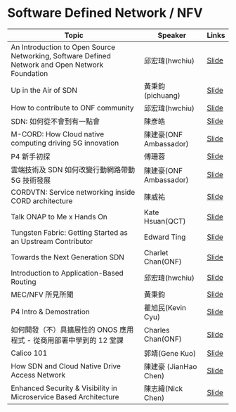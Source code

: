 # Software Defined Network / NFV

| Topic       | Speaker        | Links |
|-------------|----------------|--------------|
| An Introduction to Open Source Networking, Software Defined Network and Open Network Foundation | 邱宏瑋(hwchiu) | [Slide](https://speakerdeck.com/hwchiu/an-introduction-of-open-source-networking-sdn-and-onf) |
| Up in the Air of SDN | 黃秉鈞(pichuang)| [Slide](https://speakerdeck.com/pichuang/up-in-the-air-of-sdn) |
| How to contribute to ONF community | 邱宏瑋(hwchiu) | [Slide](https://speakerdeck.com/hwchiu/how-to-join-the-onf-community)|
| SDN: 如何從不會到有一點會 | 陳彥皓 | [Slide](https://www.slideshare.net/ssuser5b95bc/sdn-95313524)|
| M-CORD: How Cloud native computing driving 5G innovation | 陳建豪(ONF Ambassador) | [Slide](https://www.slideshare.net/JianHaoChen1/mcord-cloudnative)|
| P4 新手初探 | 傅珊蓉 | [Slide](https://speakerdeck.com/sufuf3/p4intro)|
| 雲端技術及 SDN 如何改變行動網路帶動 5G 技術發展 | 陳建豪(ONF Ambassador) | [Slide](https://www.slideshare.net/JianHaoChen1/cloud-native-driving-5g-coscup)|
| CORDVTN: Service networking inside CORD architecture | 陳威祐 | [Slide](https://www.slideshare.net/aweimeow/)|
| Talk ONAP to Me x Hands On | Kate Hsuan(QCT) | [Slide](https://drive.google.com/file/d/1EQgYFDVJLp85f5BJrp-oEHv7a7gxD_Ty/view?usp=sharing) |
| Tungsten Fabric: Getting Started as an Upstream Contributor | Edward Ting | [Slide](https://speakerdeck.com/pichuang/getting-started-as-an-upstream-contributior)|
| Towards the Next Generation SDN | Charlet Chan(ONF) | [Slide](https://docs.google.com/presentation/d/1iiSDf_581TVfi0hZXANa-k1gPIg4DNJfsoyEdX3s3bA/edit?usp=drive_openhttps://drive.google.com/open?id=1iiSDf_581TVfi0hZXANa-k1gPIg4DNJfsoyEdX3s3bAouid=0)|
| Introduction to Application-Based Routing | 邱宏瑋(hwchiu) | [Slide](https://www.slideshare.net/hongweiqiu/applicationbased-routing)|
| MEC/NFV 所見所聞 | 黃秉鈞 | [Slide](https://speakerdeck.com/pichuang/nfv-20181208)|
| P4 Intro & Demostration | 瞿旭民(Kevin Cyu) | [Slide](https://docs.google.com/presentation/d/1xHhrrWzsu3SawG2Zf1nZWs3_l3zHLWch9q04C1B4nog/edit?usp=sharing)|
| 如何開發（不）具擴展性的 ONOS 應用程式 - 從商用部署中學到的 12 堂課 | Charles Chan(ONF) | [Slide](https://docs.google.com/presentation/d/1gvaberjdfZco7MwAxnrWp2TomeLURs-8vBS5aQHODiU/edit)|
| Calico 101 | 郭靖(Gene Kuo) | [Slide](https://docs.google.com/presentation/d/1faHJcIsg6rJSZ4RkEqJQtdG_MTlnHMcwtMOnMSfv4Us/edit?usp=sharing)|
| How SDN and Cloud Native Drive Access Network | 陳建豪 (JianHao Chen) | [Slide](https://www.slideshare.net/JianHaoChen1/telco-access-network-with-sdn) |
| Enhanced Security & Visibility in Microservice Based Architecture | 陳志緯(Nick Chen) | [Slide](https://speakerdeck.com/pichuang/enhanced-security-and-visibility-in-microservice-based-architecture) |
